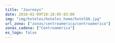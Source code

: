 ```yaml
---
title: "Journeys"
date: 2018-02-09T10:18:05-03:00
img: "img/hoteles/hoteles_home/hotel66.jpg"
url_zona: ["zonas/centroamerica/centroamerica"]
zonas_cadena: ["Centroamérica"]
es_logo: false
---
```

